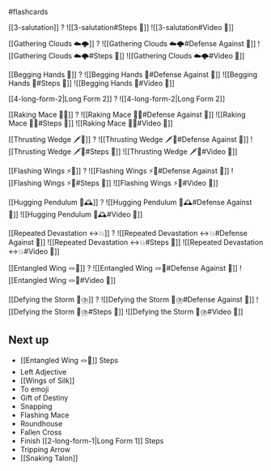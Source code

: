 #flashcards

[[3-salutation]]
?
![[3-salutation#Steps 👣]]
![[3-salutation#Video 🎥]]
<!--SR:!2025-08-05,79,248-->

[[Gathering Clouds ☁️🌩️]]
?
![[Gathering Clouds ☁️🌩️#Defense Against 🤺]]
![[Gathering Clouds ☁️🌩️#Steps 👣]]
![[Gathering Clouds ☁️🌩️#Video 🎥]]
<!--SR:!2025-06-10,23,188-->

[[Begging Hands 🤲]]
?
![[Begging Hands 🤲#Defense Against 🤺]]
![[Begging Hands 🤲#Steps 👣]]
![[Begging Hands 🤲#Video 🎥]]
<!--SR:!2025-05-31,10,188-->

[[4-long-form-2|Long Form 2]]
?
![[4-long-form-2|Long Form 2]]
<!--SR:!2025-05-24,6,188-->

[[Raking Mace 🧹✊]]
?
![[Raking Mace 🧹✊#Defense Against 🤺]]
![[Raking Mace 🧹✊#Steps 👣]]
![[Raking Mace 🧹✊#Video 🎥]]
<!--SR:!2025-05-27,9,208-->

[[Thrusting Wedge 🗡️🔼]]
?
![[Thrusting Wedge 🗡️🔼#Defense Against 🤺]]
![[Thrusting Wedge 🗡️🔼#Steps 👣]]
![[Thrusting Wedge 🗡️🔼#Video 🎥]]
<!--SR:!2025-07-13,56,225-->

[[Flashing Wings ⚡🪽]]
?
![[Flashing Wings ⚡🪽#Defense Against 🤺]]
![[Flashing Wings ⚡🪽#Steps 👣]]
![[Flashing Wings ⚡🪽#Video 🎥]]
<!--SR:!2025-06-01,7,185-->

[[Hugging Pendulum 🤗🕰️]]
?
![[Hugging Pendulum 🤗🕰️#Defense Against 🤺]]
![[Hugging Pendulum 🤗🕰️#Video 🎥]]
<!--SR:!2025-05-26,8,205-->

[[Repeated Devastation ↔️💥]]
?
![[Repeated Devastation ↔️💥#Defense Against 🤺]]
![[Repeated Devastation ↔️💥#Steps 👣]]
![[Repeated Devastation ↔️💥#Video 🎥]]
<!--SR:!2025-06-07,13,165-->

[[Entangled Wing 🪢🪽]]
?
![[Entangled Wing 🪢🪽#Defense Against 🤺]]
![[Entangled Wing 🪢🪽#Video 🎥]]
<!--SR:!2025-05-29,7,166-->

[[Defying the Storm 🚧⛈️]]
?
![[Defying the Storm 🚧⛈️#Defense Against 🤺]]
![[Defying the Storm 🚧⛈️#Steps 👣]]
![[Defying the Storm 🚧⛈️#Video 🎥]]
<!--SR:!2025-06-03,9,145-->

## Next up

- [[Entangled Wing 🪢🪽]] Steps
- Left Adjective
- [[Wings of Silk]]
- To emoji
- Gift of Destiny
- Snapping
- Flashing Mace
- Roundhouse
- Fallen Cross
- Finish [[2-long-form-1|Long Form 1]] Steps
- Tripping Arrow
- [[Snaking Talon]]

